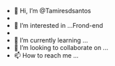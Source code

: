 - 👋 Hi, I’m @Tamiresdsantos
-
- 👀 I’m interested in ...Frond-end
- 
- 🌱 I’m currently learning ...
- 💞️ I’m looking to collaborate on ...
- 📫 How to reach me ...

<!---
Tamiresdsantos/Tamiresdsantos is a ✨ special ✨ repository because its `README.md` (this file) appears on your GitHub profile.
You can click the Preview link to take a look at your changes.
--->
